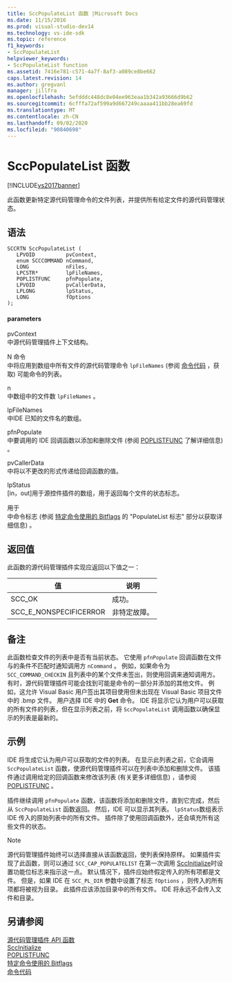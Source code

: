 ```yaml
---
title: SccPopulateList 函数 |Microsoft Docs
ms.date: 11/15/2016
ms.prod: visual-studio-dev14
ms.technology: vs-ide-sdk
ms.topic: reference
f1_keywords:
- SccPopulateList
helpviewer_keywords:
- SccPopulateList function
ms.assetid: 7416e781-c571-4a7f-8af3-a089ce8be662
caps.latest.revision: 14
ms.author: gregvanl
manager: jillfra
ms.openlocfilehash: 5efdddc448dc8e04ee963eaa1b342a93666d9b62
ms.sourcegitcommit: 6cfffa72af599a9d667249caaaa411bb28ea69fd
ms.translationtype: MT
ms.contentlocale: zh-CN
ms.lasthandoff: 09/02/2020
ms.locfileid: "90840698"
---
```

# <a name="sccpopulatelist-function"></a>SccPopulateList 函数
[!INCLUDE[vs2017banner](../includes/vs2017banner.md)]

此函数更新特定源代码管理命令的文件列表，并提供所有给定文件的源代码管理状态。  
  
## <a name="syntax"></a>语法  
  
```cpp#  
SCCRTN SccPopulateList (  
   LPVOID          pvContext,  
   enum SCCCOMMAND nCommand,  
   LONG            nFiles,  
   LPCSTR*         lpFileNames,  
   POPLISTFUNC     pfnPopulate,  
   LPVOID          pvCallerData,  
   LPLONG          lpStatus,  
   LONG            fOptions  
);  
```  
  
#### <a name="parameters"></a>parameters  
 pvContext  
 中源代码管理插件上下文结构。  
  
 N 命令  
 中将应用到数组中所有文件的源代码管理命令 `lpFileNames` (参阅 [命令代码](../extensibility/command-code-enumerator.md) ，获取) 可能命令的列表。  
  
 n  
 中数组中的文件数 `lpFileNames` 。  
  
 lpFileNames  
 中IDE 已知的文件名的数组。  
  
 pfnPopulate  
 中要调用的 IDE 回调函数以添加和删除文件 (参阅 [POPLISTFUNC](../extensibility/poplistfunc.md) 了解详细信息) 。  
  
 pvCallerData  
 中将以不更改的形式传递给回调函数的值。  
  
 lpStatus  
 [in，out]用于源控件插件的数组，用于返回每个文件的状态标志。  
  
 用于  
 中命令标志 (参阅 [特定命令使用的 Bitflags](../extensibility/bitflags-used-by-specific-commands.md) 的 "PopulateList 标志" 部分以获取详细信息) 。  
  
## <a name="return-value"></a>返回值  
 此函数的源代码管理插件实现应返回以下值之一：  
  
|值|说明|  
|-----------|-----------------|  
|SCC_OK|成功。|  
|SCC_E_NONSPECIFICERROR|非特定故障。|  
  
## <a name="remarks"></a>备注  
 此函数检查文件的列表中是否有当前状态。 它使用 `pfnPopulate` 回调函数在文件与的条件不匹配时通知调用方 `nCommand` 。 例如，如果命令为 `SCC_COMMAND_CHECKIN` 且列表中的某个文件未签出，则使用回调来通知调用方。 有时，源代码管理插件可能会找到可能是命令的一部分并添加的其他文件。 例如，这允许 Visual Basic 用户签出其项目使用但未出现在 Visual Basic 项目文件中的 .bmp 文件。 用户选择 IDE 中的 **Get** 命令。 IDE 将显示它认为用户可以获取的所有文件的列表，但在显示列表之前，将 `SccPopulateList` 调用函数以确保显示的列表是最新的。  
  
## <a name="example"></a>示例  
 IDE 将生成它认为用户可以获取的文件的列表。 在显示此列表之前，它会调用 `SccPopulateList` 函数，使源代码管理插件可以在列表中添加和删除文件。 该插件通过调用给定的回调函数来修改该列表 (有关更多详细信息) ，请参阅 [POPLISTFUNC](../extensibility/poplistfunc.md) 。  
  
 插件继续调用 `pfnPopulate` 函数，该函数将添加和删除文件，直到它完成，然后从 `SccPopulateList` 函数返回。 然后，IDE 可以显示其列表。 `lpStatus`数组表示 IDE 传入的原始列表中的所有文件。 插件除了使用回调函数外，还会填充所有这些文件的状态。  
  
> [!NOTE]
> 源代码管理插件始终可以选择直接从该函数返回，使列表保持原样。 如果插件实现了此函数，则可以通过 `SCC_CAP_POPULATELIST` 在第一次调用 [SccInitialize](../extensibility/sccinitialize-function.md)时设置功能位标志来指示这一点。 默认情况下，插件应始终假定传入的所有项都是文件。 但是，如果 IDE 在 `SCC_PL_DIR` 参数中设置了标志 `fOptions` ，则传入的所有项都将被视为目录。 此插件应该添加目录中的所有文件。 IDE 将永远不会传入文件和目录。  
  
## <a name="see-also"></a>另请参阅  
 [源代码管理插件 API 函数](../extensibility/source-control-plug-in-api-functions.md)   
 [SccInitialize](../extensibility/sccinitialize-function.md)   
 [POPLISTFUNC](../extensibility/poplistfunc.md)   
 [特定命令使用的 Bitflags](../extensibility/bitflags-used-by-specific-commands.md)   
 [命令代码](../extensibility/command-code-enumerator.md)
